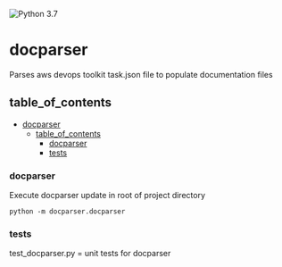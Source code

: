 ![Python 3.7](https://img.shields.io/badge/python-3.7-blue.svg) 

# docparser
Parses aws devops toolkit task.json file to populate documentation files

## table_of_contents


- [docparser](#docparser)
  - [table_of_contents](#table_of_contents)
    - [docparser](#docparser-1)
    - [tests](#tests)





### docparser

Execute docparser update in root of project directory
```
python -m docparser.docparser
```

### tests
test_docparser.py = unit tests for docparser

